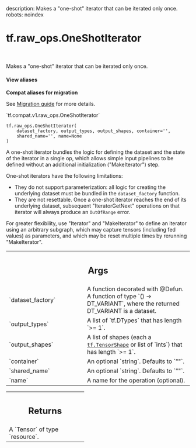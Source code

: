 description: Makes a "one-shot" iterator that can be iterated only once.
robots: noindex

# tf.raw_ops.OneShotIterator

<!-- Insert buttons and diff -->

<table class="tfo-notebook-buttons tfo-api nocontent" align="left">

</table>



Makes a "one-shot" iterator that can be iterated only once.

<section class="expandable">
  <h4 class="showalways">View aliases</h4>
  <p>
<b>Compat aliases for migration</b>
<p>See
<a href="https://www.tensorflow.org/guide/migrate">Migration guide</a> for
more details.</p>
<p>`tf.compat.v1.raw_ops.OneShotIterator`</p>
</p>
</section>

<pre class="devsite-click-to-copy prettyprint lang-py tfo-signature-link">
<code>tf.raw_ops.OneShotIterator(
    dataset_factory, output_types, output_shapes, container=&#x27;&#x27;,
    shared_name=&#x27;&#x27;, name=None
)
</code></pre>



<!-- Placeholder for "Used in" -->

A one-shot iterator bundles the logic for defining the dataset and
the state of the iterator in a single op, which allows simple input
pipelines to be defined without an additional initialization
("MakeIterator") step.

One-shot iterators have the following limitations:

* They do not support parameterization: all logic for creating the underlying
  dataset must be bundled in the `dataset_factory` function.
* They are not resettable. Once a one-shot iterator reaches the end of its
  underlying dataset, subsequent "IteratorGetNext" operations on that
  iterator will always produce an `OutOfRange` error.

For greater flexibility, use "Iterator" and "MakeIterator" to define
an iterator using an arbitrary subgraph, which may capture tensors
(including fed values) as parameters, and which may be reset multiple
times by rerunning "MakeIterator".

<!-- Tabular view -->
 <table class="responsive fixed orange">
<colgroup><col width="214px"><col></colgroup>
<tr><th colspan="2"><h2 class="add-link">Args</h2></th></tr>

<tr>
<td>
`dataset_factory`
</td>
<td>
A function decorated with @Defun.
A function of type `() -> DT_VARIANT`, where the returned
DT_VARIANT is a dataset.
</td>
</tr><tr>
<td>
`output_types`
</td>
<td>
A list of `tf.DTypes` that has length `>= 1`.
</td>
</tr><tr>
<td>
`output_shapes`
</td>
<td>
A list of shapes (each a <a href="../../tf/TensorShape.md"><code>tf.TensorShape</code></a> or list of `ints`) that has length `>= 1`.
</td>
</tr><tr>
<td>
`container`
</td>
<td>
An optional `string`. Defaults to `""`.
</td>
</tr><tr>
<td>
`shared_name`
</td>
<td>
An optional `string`. Defaults to `""`.
</td>
</tr><tr>
<td>
`name`
</td>
<td>
A name for the operation (optional).
</td>
</tr>
</table>



<!-- Tabular view -->
 <table class="responsive fixed orange">
<colgroup><col width="214px"><col></colgroup>
<tr><th colspan="2"><h2 class="add-link">Returns</h2></th></tr>
<tr class="alt">
<td colspan="2">
A `Tensor` of type `resource`.
</td>
</tr>

</table>

